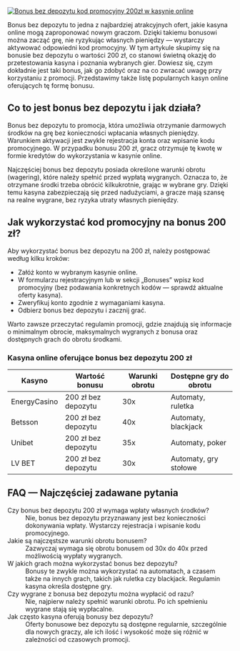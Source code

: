 [![Bonus bez depozytu kod promocyjny 200zł w kasynie online](https://123-caf.pages.dev/gitsignup.png)](https://vrmoo.ru/Bt82HjjY)

<p>Bonus bez depozytu to jedna z najbardziej atrakcyjnych ofert, jakie kasyna online mogą zaproponować nowym graczom. Dzięki takiemu bonusowi można zacząć grę, nie ryzykując własnych pieniędzy — wystarczy aktywować odpowiedni kod promocyjny. W tym artykule skupimy się na bonusie bez depozytu o wartości 200 zł, co stanowi świetną okazję do przetestowania kasyna i poznania wybranych gier. Dowiesz się, czym dokładnie jest taki bonus, jak go zdobyć oraz na co zwracać uwagę przy korzystaniu z promocji. Przedstawimy także listę popularnych kasyn online oferujących tę formę bonusu.</p>  <h2>Co to jest bonus bez depozytu i jak działa?</h2> <p>Bonus bez depozytu to promocja, która umożliwia otrzymanie darmowych środków na grę bez konieczności wpłacania własnych pieniędzy. Warunkiem aktywacji jest zwykle rejestracja konta oraz wpisanie kodu promocyjnego. W przypadku bonusu 200 zł, gracz otrzymuje tę kwotę w formie kredytów do wykorzystania w kasynie online.</p> <p>Najczęściej bonus bez depozytu posiada określone warunki obrotu (wagering), które należy spełnić przed wypłatą wygranych. Oznacza to, że otrzymane środki trzeba obrócić kilkukrotnie, grając w wybrane gry. Dzięki temu kasyna zabezpieczają się przed nadużyciami, a gracze mają szansę na realne wygrane, bez ryzyka utraty własnych pieniędzy.</p>  <h2>Jak wykorzystać kod promocyjny na bonus 200 zł?</h2> <p>Aby wykorzystać bonus bez depozytu na 200 zł, należy postępować według kilku kroków:</p> <ul>   <li>Załóż konto w wybranym kasynie online.</li>   <li>W formularzu rejestracyjnym lub w sekcji „Bonuses” wpisz kod promocyjny (bez podawania konkretnych kodów — sprawdź aktualne oferty kasyna).</li>   <li>Zweryfikuj konto zgodnie z wymaganiami kasyna.</li>   <li>Odbierz bonus bez depozytu i zacznij grać.</li> </ul> <p>Warto zawsze przeczytać regulamin promocji, gdzie znajdują się informacje o minimalnym obrocie, maksymalnych wygranych z bonusa oraz dostępnych grach do obrotu środkami.</p>  <h3>Kasyna online oferujące bonus bez depozytu 200 zł</h3> <table>   <thead>     <tr>       <th>Kasyno</th>       <th>Wartość bonusu</th>       <th>Warunki obrotu</th>       <th>Dostępne gry do obrotu</th>     </tr>   </thead>   <tbody>     <tr>       <td>EnergyCasino</td>       <td>200 zł bez depozytu</td>       <td>30x</td>       <td>Automaty, ruletka</td>     </tr>     <tr>       <td>Betsson</td>       <td>200 zł bez depozytu</td>       <td>40x</td>       <td>Automaty, blackjack</td>     </tr>     <tr>       <td>Unibet</td>       <td>200 zł bez depozytu</td>       <td>35x</td>       <td>Automaty, poker</td>     </tr>     <tr>       <td>LV BET</td>       <td>200 zł bez depozytu</td>       <td>30x</td>       <td>Automaty, gry stołowe</td>     </tr>   </tbody> </table>  <h2>FAQ — Najczęściej zadawane pytania</h2> <dl>   <dt>Czy bonus bez depozytu 200 zł wymaga wpłaty własnych środków?</dt>   <dd>Nie, bonus bez depozytu przyznawany jest bez konieczności dokonywania wpłaty. Wystarczy rejestracja i wpisanie kodu promocyjnego.</dd>    <dt>Jakie są najczęstsze warunki obrotu bonusem?</dt>   <dd>Zazwyczaj wymaga się obrotu bonusem od 30x do 40x przed możliwością wypłaty wygranych.</dd>    <dt>W jakich grach można wykorzystać bonus bez depozytu?</dt>   <dd>Bonusy te zwykle można wykorzystać na automatach, a czasem także na innych grach, takich jak ruletka czy blackjack. Regulamin kasyna określa dostępne gry.</dd>    <dt>Czy wygrane z bonusa bez depozytu można wypłacić od razu?</dt>   <dd>Nie, najpierw należy spełnić warunki obrotu. Po ich spełnieniu wygrane stają się wypłacalne.</dd>    <dt>Jak często kasyna oferują bonusy bez depozytu?</dt>   <dd>Oferty bonusowe bez depozytu są dostępne regularnie, szczególnie dla nowych graczy, ale ich ilość i wysokość może się różnić w zależności od czasowych promocji.</dd> </dl>